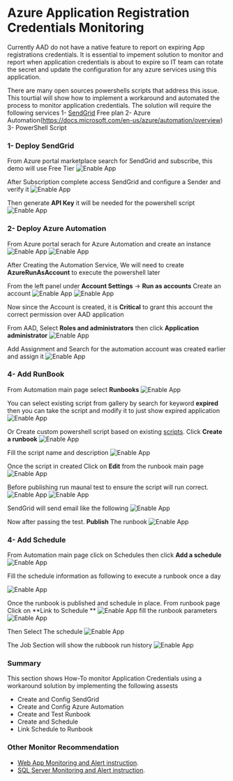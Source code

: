 # Azure Application Registration Credentials Monitoring
Currently AAD  do not have a native feature to report on expiring App registrations credentials. It is essential to impement solution to monitor and report when application credentials is about to expire so IT team can rotate the secret and update the configuration for any azure services using this application.

There are many open sources powershells scripts that address this issue. This tourtial will show how to implement a workaround and automated the process to monitor application credentials. The solution will require the following services
1- [SendGrid](https://docs.sendgrid.com/for-developers/partners/microsoft-azure) Free plan
2- Azure Automation(https://docs.microsoft.com/en-us/azure/automation/overview)
3- PowerShell Script  


### 1- Deploy SendGrid
From Azure portal marketplace search for SendGrid and subscribe, this demo will use Free Tier
![Enable App](images/monitoring/app-reg/app-creds-1.png)

After Subscription complete access SendGrid and configure a Sender and verify it
![Enable App](images/monitoring/app-reg/app-creds-1-1.png)

Then generate **API Key** it will be needed for the powershell script
![Enable App](images/monitoring/app-reg/app-creds-2.png)


### 2- Deploy Azure Automation
From Azure portal serach for Azure Automation and create an instance
![Enable App](images/monitoring/app-reg/app-creds-3.png)
![Enable App](images/monitoring/app-reg/app-creds-4.png)

After Creating the Automation Service, We will need to create **AzureRunAsAccount** to execute the powershell later

From the left panel under **Account Settings** -> **Run as accounts** Create an account
![Enable App](images/monitoring/app-reg/app-creds-7.png)
![Enable App](images/monitoring/app-reg/app-creds-7-1.png)

Now since the Account is created, it is **Critical** to grant this account the correct permission over AAD application

From AAD, Select **Roles and administrators** then click **Application administrator**
![Enable App](images/monitoring/app-reg/app-creds-7-2.png)

Add Assignment and Search for the automation account was created earlier and assign it
![Enable App](images/monitoring/app-reg/app-creds-7-3.png)

### 4- Add RunBook
From Automation main page select **Runbooks** 
![Enable App](images/monitoring/app-reg/app-creds-5.png)

You can select existing script from gallery by search for keyword **expired** then you can take the script and modify it to just show expired application
![Enable App](images/monitoring/app-reg/app-creds-9.png)

Or Create custom powershell script based on existing [scripts](https://raw.githubusercontent.com/SIbanez1990/azautomation/main/auditexpireingspns.ps1). Click  **Create a runbook**
![Enable App](images/monitoring/app-reg/app-creds-6.png)

Fill the script name and description
![Enable App](images/monitoring/app-reg/app-creds-6-1.png)


Once the script in created Click on **Edit** from the runbook main page
![Enable App](images/monitoring/app-reg/app-creds-6-2.png)

Before publishing run maunal test to ensure the script will run correct.
![Enable App](images/monitoring/app-reg/app-creds-10.png)
![Enable App](images/monitoring/app-reg/app-creds-10-2.png)

SendGrid will send email like the following
![Enable App](images/monitoring/app-reg/app-creds-11.png)

Now after passing the test. **Publish** The runbook
![Enable App](images/monitoring/app-reg/app-creds-11-2.png)


### 4- Add Schedule
From Automation main page click on Schedules then click **Add a schedule**
![Enable App](images/monitoring/app-reg/app-creds-12-0.png)

Fill the schedule information as following to execute a runbook once a day

![Enable App](images/monitoring/app-reg/app-creds-12.png)

Once the runbook is published and schedule in place. From runbook page Click on **Link to Schedule **
![Enable App](images/monitoring/app-reg/app-creds-13.png)
fill the runbook parameters
![Enable App](images/monitoring/app-reg/app-creds-14.png)

Then Select The schedule
![Enable App](images/monitoring/app-reg/app-creds-15.png)


The Job Section will show the rubbook run history
![Enable App](images/monitoring/app-reg/app-creds-16.png)

### Summary
This section shows How-To monitor Application Credentials using a workaround solution by implementing the following assests
- Create and Config SendGrid
- Create and Config Azure Automation
- Create and Test Runbook
- Create and Schedule
- Link Schedule to Runbook

### Other Monitor Recommendation 
- [Web App Monitoring and Alert instruction](./WebApp-Monitoring.md).
- [SQL Server Monitoring and Alert instruction](./SQL-Server-Monitoring.md).
